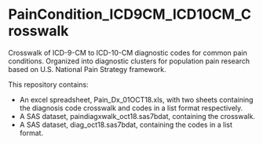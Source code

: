 # PainCondition_ICD9CM_ICD10CM_Crosswalk

Crosswalk of ICD-9-CM to ICD-10-CM diagnostic codes for common pain conditions. Organized into diagnostic clusters for population pain research based on U.S. National Pain Strategy framework. 

This repository contains:
* An excel spreadsheet, Pain_Dx_01OCT18.xls, with two sheets containing the diagnosis code crosswalk and codes in a list format respectively.
* A SAS dataset, paindiagxwalk_oct18.sas7bdat, containing the crosswalk.
* A SAS dataset, diag_oct18.sas7bdat, containing the codes in a list format.
